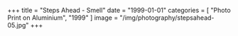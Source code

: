+++
title = "Steps Ahead - Smell"
date = "1999-01-01"
categories = [ "Photo Print on Aluminium", "1999" ]
image = "/img/photography/stepsahead-05.jpg"
+++


